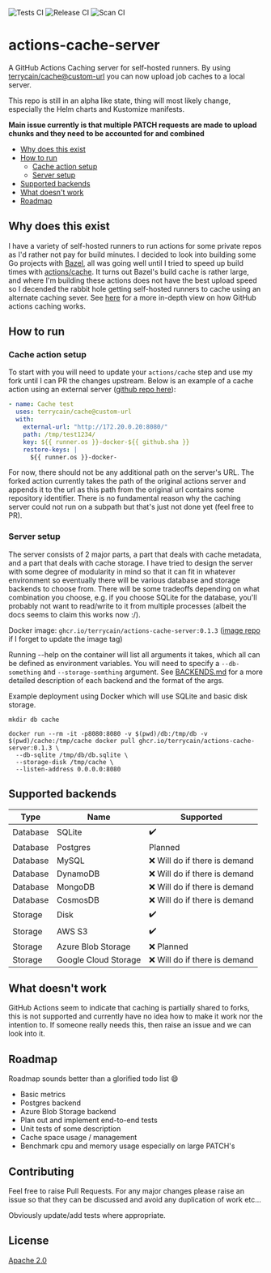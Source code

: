 ![Tests CI](https://github.com/terrycain/actions-cache-server/actions/workflows/test.yml/badge.svg)
![Release CI](https://github.com/terrycain/actions-cache-server/actions/workflows/release.yml/badge.svg)
![Scan CI](https://github.com/terrycain/actions-cache-server/actions/workflows/cve-scan.yml/badge.svg)
# actions-cache-server

A GitHub Actions Caching server for self-hosted runners. By using [terrycain/cache@custom-url](https://github.com/terrycain/cache/tree/custom-url) you can now
upload job caches to a local server.

This repo is still in an alpha like state, thing will most likely change, especially the Helm charts and Kustomize manifests.

**Main issue currently is that multiple PATCH requests are made to upload chunks and they need to be accounted for and combined**

- [Why does this exist](#why-does-this-exist)
- [How to run](#how-to-run)
  - [Cache action setup](#cache-action-setup)
  - [Server setup](#server-setup)
- [Supported backends](#supported-backends)
- [What doesn't work](#what-doesnt-work)
- [Roadmap](#roadmap)

## Why does this exist
I have a variety of self-hosted runners to run actions for some private repos as I'd rather not pay for build minutes. I decided to look into
building some Go projects with [Bazel](https://bazel.build/), all was going well until I tried to speed up build times with [actions/cache](https://github.com/actions/cache).
It turns out Bazel's build cache is rather large, and where I'm building these actions does not have the best upload speed so I decended the rabbit hole
getting self-hosted runners to cache using an alternate caching sever. See [here](ARCHITECTURE.md) for a more in-depth view on how GitHub actions caching works.

## How to run

### Cache action setup

To start with you will need to update your `actions/cache` step and use my fork until I can PR the changes upstream. Below is an example 
of a cache action using an external server ([github repo here](https://github.com/terrycain/cache/tree/custom-url)):

```yaml
- name: Cache test
  uses: terrycain/cache@custom-url
  with:
    external-url: "http://172.20.0.20:8080/"
    path: /tmp/test1234/
    key: ${{ runner.os }}-docker-${{ github.sha }}
    restore-keys: |
      ${{ runner.os }}-docker-
```

For now, there should not be any additional path on the server's URL. The forked action currently takes the path of the original actions server
and appends it to the url as this path from the original url contains some repository identifier. There is no fundamental reason why the caching
server could not run on a subpath but that's just not done yet (feel free to PR).

### Server setup

The server consists of 2 major parts, a part that deals with cache metadata, and a part that deals with cache storage. I have tried to design the
server with some degree of modularity in mind so that it can fit in whatever environment so eventually there will be various database and storage
backends to choose from. There will be some tradeoffs depending on what combination you choose, e.g. if you choose SQLite for the database, you'll
probably not want to read/write to it from multiple processes (albeit the docs seems to claim this works now :/).

Docker image: `ghcr.io/terrycain/actions-cache-server:0.1.3` ([image repo](https://github.com/terrycain/actions-cache-server/pkgs/container/actions-cache-server) if I forget to update the image tag)

Running --help on the container will list all arguments it takes, which all can be defined as environment variables. You will need to specify a `--db-something` and `--storage-somthing` argument. 
See [BACKENDS.md](BACKENDS.md) for a more detailed description of each backend and the format of the args.

Example deployment using Docker which will use SQLite and basic disk storage.
```shell
mkdir db cache

docker run --rm -it -p8080:8080 -v $(pwd)/db:/tmp/db -v $(pwd)/cache:/tmp/cache docker pull ghcr.io/terrycain/actions-cache-server:0.1.3 \
  --db-sqlite /tmp/db/db.sqlite \
  --storage-disk /tmp/cache \
  --listen-address 0.0.0.0:8080
```

## Supported backends

| Type     | Name                 | Supported                      |
|----------|----------------------|--------------------------------|
| Database | SQLite               | :heavy_check_mark:             |
| Database | Postgres             | Planned                        |
| Database | MySQL                | :x: Will do if there is demand |
| Database | DynamoDB             | :x: Will do if there is demand |
| Database | MongoDB              | :x: Will do if there is demand |
| Database | CosmosDB             | :x: Will do if there is demand |
| Storage  | Disk                 | :heavy_check_mark:             |
| Storage  | AWS S3               | :heavy_check_mark:             |
| Storage  | Azure Blob Storage   | :x: Planned                    |
| Storage  | Google Cloud Storage | :x: Will do if there is demand |

## What doesn't work

GitHub Actions seem to indicate that caching is partially shared to forks, this is not supported and currently have no
idea how to make it work nor the intention to. If someone really needs this, then raise an issue and we can look into it.

## Roadmap 

Roadmap sounds better than a glorified todo list :smile:

* Basic metrics
* Postgres backend
* Azure Blob Storage backend
* Plan out and implement end-to-end tests
* Unit tests of some description
* Cache space usage / management
* Benchmark cpu and memory usage especially on large PATCH's

## Contributing

Feel free to raise Pull Requests. For any major changes please raise an issue so that they can be discussed and avoid any
duplication of work etc...

Obviously update/add tests where appropriate.

## License
[Apache 2.0](https://choosealicense.com/licenses/apache-2.0/)